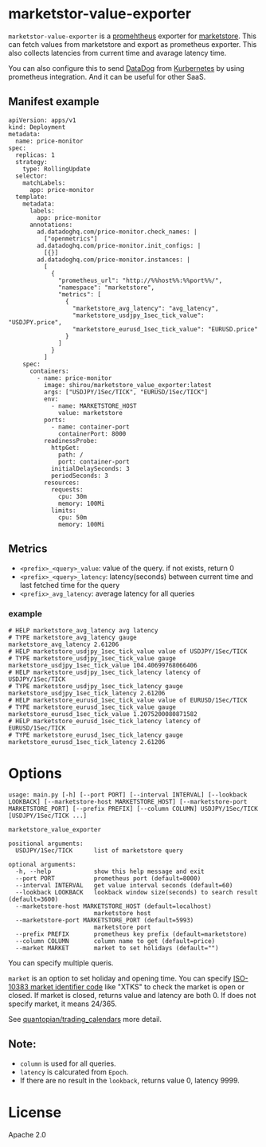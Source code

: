 # marketstor-value-exporter

`marketstor-value-exporter` is a [promehtheus](https://prometheus.io/) exporter for [marketstore](https://github.com/alpacahq/marketstore). This can fetch values from marketstore and export as prometheus exporter. This also collects latencies from current time and avarage latency time.

You can also configure this to send [DataDog](https://www.datadoghq.com/) from [Kurbernetes](https://kubernetes.io/) by using prometheus integration. And it can be useful for other SaaS.

## Manifest example

```
apiVersion: apps/v1
kind: Deployment
metadata:
  name: price-monitor
spec:
  replicas: 1
  strategy:
    type: RollingUpdate
  selector:
    matchLabels:
      app: price-monitor
  template:
    metadata:
      labels:
        app: price-monitor
      annotations:
        ad.datadoghq.com/price-monitor.check_names: |
          ["openmetrics"]
        ad.datadoghq.com/price-monitor.init_configs: |
          [{}]
        ad.datadoghq.com/price-monitor.instances: |
          [
            {
              "prometheus_url": "http://%%host%%:%%port%%/",
              "namespace": "marketstore",
              "metrics": [
                {
                  "marketstore_avg_latency": "avg_latency",
                  "marketstore_usdjpy_1sec_tick_value": "USDJPY.price",
                  "marketstore_eurusd_1sec_tick_value": "EURUSD.price"
                }
              ]
            }
          ]
    spec:
      containers:
        - name: price-monitor
          image: shirou/marketstore_value_exporter:latest
          args: ["USDJPY/1Sec/TICK", "EURUSD/1Sec/TICK"]
          env:
            - name: MARKETSTORE_HOST
              value: marketstore
          ports:
            - name: container-port
              containerPort: 8000
          readinessProbe:
            httpGet:
              path: /
              port: container-port
            initialDelaySeconds: 3
            periodSeconds: 3
          resources:
            requests:
              cpu: 30m
              memory: 100Mi
            limits:
              cpu: 50m
              memory: 100Mi
```

## Metrics

- `<prefix>_<query>_value`: value of the query. if not exists, return 0
- `<prefix>_<query>_latency`: latency(seconds) between current time and last fetched time for the query
- `<prefix>_avg_latency`: average latency for all queries

### example

```
# HELP marketstore_avg_latency avg latency
# TYPE marketstore_avg_latency gauge
marketstore_avg_latency 2.61206
# HELP marketstore_usdjpy_1sec_tick_value value of USDJPY/1Sec/TICK
# TYPE marketstore_usdjpy_1sec_tick_value gauge
marketstore_usdjpy_1sec_tick_value 104.40699768066406
# HELP marketstore_usdjpy_1sec_tick_latency latency of USDJPY/1Sec/TICK
# TYPE marketstore_usdjpy_1sec_tick_latency gauge
marketstore_usdjpy_1sec_tick_latency 2.61206
# HELP marketstore_eurusd_1sec_tick_value value of EURUSD/1Sec/TICK
# TYPE marketstore_eurusd_1sec_tick_value gauge
marketstore_eurusd_1sec_tick_value 1.2075200080871582
# HELP marketstore_eurusd_1sec_tick_latency latency of EURUSD/1Sec/TICK
# TYPE marketstore_eurusd_1sec_tick_latency gauge
marketstore_eurusd_1sec_tick_latency 2.61206
```

# Options

```
usage: main.py [-h] [--port PORT] [--interval INTERVAL] [--lookback LOOKBACK] [--marketstore-host MARKETSTORE_HOST] [--marketstore-port MARKETSTORE_PORT] [--prefix PREFIX] [--column COLUMN] USDJPY/1Sec/TICK [USDJPY/1Sec/TICK ...]

marketstore_value_exporter

positional arguments:
  USDJPY/1Sec/TICK      list of marketstore query

optional arguments:
  -h, --help            show this help message and exit
  --port PORT           prometheus port (default=8000)
  --interval INTERVAL   get value interval seconds (default=60)
  --lookback LOOKBACK   lookback window size(seconds) to search result (default=3600)
  --marketstore-host MARKETSTORE_HOST (default=localhost)
                        marketstore host
  --marketstore-port MARKETSTORE_PORT (default=5993)
                        marketstore port
  --prefix PREFIX       prometheus key prefix (default=marketstore)
  --column COLUMN       column name to get (default=price)
  --market MARKET       market to set holidays (default="")
```

You can specify multiple queris.

`market` is an option to set holiday and opening time. You can specify [ISO-10383 market identifier code](https://www.iso20022.org/market-identifier-codes) like "XTKS" to check the market is open or closed. If market is closed, returns value and latency are both 0. If does not specify market, it means 24/365.

See [quantopian/trading_calendars](https://github.com/quantopian/trading_calendars) more detail.


## Note:

- `column` is used for all queries.
- `latency` is calcurated from `Epoch`.
- If there are no result in the `lookback`, returns value 0, latency 9999.

# License

Apache 2.0
